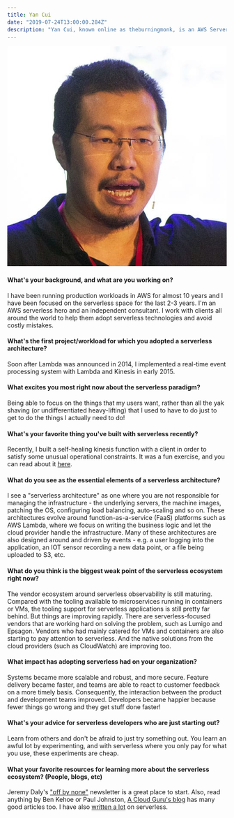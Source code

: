 ```yaml
---
title: Yan Cui
date: "2019-07-24T13:00:00.284Z"
description: "Yan Cui, known online as theburningmonk, is an AWS Serverless Hero, consultant, speaker, and author."
---
```


![Yan Cui](./yan-cui.jpg)

#### What's your background, and what are you working on?

I have been running production workloads in AWS for almost 10 years and I have been focused on the serverless space for the last 2-3 years. I'm an AWS serverless hero and an independent consultant. I work with clients all around the world to help them adopt serverless technologies and avoid costly mistakes.

#### What's the first project/workload for which you adopted a serverless architecture?

Soon after Lambda was announced in 2014, I implemented a real-time event processing system with Lambda and Kinesis in early 2015.

#### What excites you most right now about the serverless paradigm?

Being able to focus on the things that my users want, rather than all the yak shaving (or undifferentiated heavy-lifting) that I used to have to do just to get to do the things I actually need to do!

#### What's your favorite thing you've built with serverless recently?

Recently, I built a self-healing kinesis function with a client in order to satisfy some unusual operational constraints. It was a fun exercise, and you can read about it [here](https://theburningmonk.com/2019/05/a-self-healing-kinesis-function-that-adapts-its-throughput-based-on-performance/).

#### What do you see as the essential elements of a serverless architecture?

I see a "serverless architecture" as one where you are not responsible for managing the infrastructure - the underlying servers, the machine images, patching the OS, configuring load balancing, auto-scaling and so on. These architectures evolve around function-as-a-service (FaaS) platforms such as AWS Lambda, where we focus on writing the business logic and let the cloud provider handle the infrastructure. Many of these architectures are also designed around and driven by events - e.g. a user logging into the application, an IOT sensor recording a new data point, or a file being uploaded to S3, etc.

#### What do you think is the biggest weak point of the serverless ecosystem right now?

The vendor ecosystem around serverless observability is still maturing. Compared with the tooling available to microservices running in containers or VMs, the tooling support for serverless applications is still pretty far behind. But things are improving rapidly. There are serverless-focused vendors that are working hard on solving the problem, such as Lumigo and Epsagon. Vendors who had mainly catered for VMs and containers are also starting to pay attention to serverless. And the native solutions from the cloud providers (such as CloudWatch) are improving too.

#### What impact has adopting serverless had on your organization?

Systems became more scalable and robust, and more secure. Feature delivery became faster, and teams are able to react to customer feedback on a more timely basis. Consequently, the interaction between the product and development teams improved. Developers became happier because fewer things go wrong and they get stuff done faster!

#### What's your advice for serverless developers who are just starting out?

Learn from others and don't be afraid to just try something out. You learn an awful lot by experimenting, and with serverless where you only pay for what you use, these experiments are cheap.

#### What your favorite resources for learning more about the serverless ecosystem? (People, blogs, etc)

Jeremy Daly's ["off by none"](https://www.jeremydaly.com/newsletter/) newsletter is a great place to start. Also, read anything by Ben Kehoe or Paul Johnston, [A Cloud Guru's blog](https://read.acloud.guru/) has many good articles too. I have also [written a lot](https://medium.com/theburningmonk-com/all-my-posts-on-serverless-aws-lambda-43c17a147f91) on serverless.